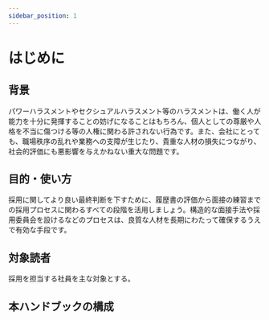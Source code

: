 ```yaml
---
sidebar_position: 1
---
```


# はじめに

## 背景

パワーハラスメントやセクシュアルハラスメント等のハラスメントは、働く人が能力を十分に発揮することの妨げになることはもちろん、個人としての尊厳や人格を不当に傷つける等の人権に関わる許されない行為です。また、会社にとっても、職場秩序の乱れや業務への支障が生じたり、貴重な人材の損失につながり、社会的評価にも悪影響を与えかねない重大な問題です。

## 目的・使い方

採用に関してより良い最終判断を下すために、履歴書の評価から面接の練習までの採用プロセスに関わるすべての段階を活用しましょう。構造的な面接手法や採用委員会を設けるなどのプロセスは、良質な人材を長期にわたって確保するうえで有効な手段です。

## 対象読者

採用を担当する社員を主な対象とする。

## 本ハンドブックの構成
